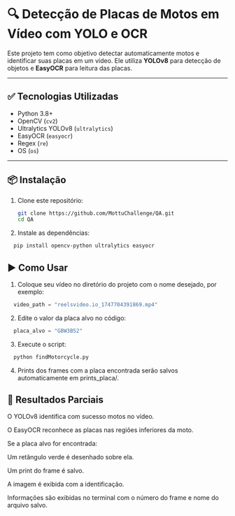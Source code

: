 # 🔍 Detecção de Placas de Motos em Vídeo com YOLO e OCR

Este projeto tem como objetivo detectar automaticamente motos e identificar suas placas em um vídeo. Ele utiliza **YOLOv8** para detecção de objetos e **EasyOCR** para leitura das placas.

---

## ✅ Tecnologias Utilizadas

- Python 3.8+
- OpenCV (`cv2`)
- Ultralytics YOLOv8 (`ultralytics`)
- EasyOCR (`easyocr`)
- Regex (`re`)
- OS (`os`)

---

## 📦 Instalação

1. Clone este repositório:
   ```bash
   git clone https://github.com/MottuChallenge/QA.git
   cd QA
2. Instale as dependências:
```bash
  pip install opencv-python ultralytics easyocr
```

## ▶️ Como Usar

1. Coloque seu vídeo no diretório do projeto com o nome desejado, por exemplo:
```python
  video_path = "reelsvideo.io_1747704391869.mp4"
```

2. Edite o valor da placa alvo no código:

```python
  placa_alvo = "GBW3B52"
```
3. Execute o script:
```bash
  python findMotorcycle.py
```
4. Prints dos frames com a placa encontrada serão salvos automaticamente em prints_placa/.

## 🧪 Resultados Parciais

O YOLOv8 identifica com sucesso motos no vídeo.

O EasyOCR reconhece as placas nas regiões inferiores da moto.

Se a placa alvo for encontrada:

Um retângulo verde é desenhado sobre ela.

Um print do frame é salvo.

A imagem é exibida com a identificação.

Informações são exibidas no terminal com o número do frame e nome do arquivo salvo.

